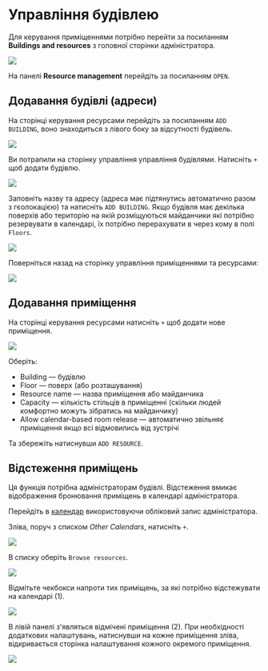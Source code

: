 # Управління будівлею

Для керування приміщеннями потрібно перейти за посиланням __Buildings and resources__ з головної сторінки адміністратора.

![](img/room1.png)

На панелі __Resource management__ перейдіть за посиланням `OPEN`.

## Додавання будівлі (адреси)

На сторінці керування ресурсами перейдіть за посиланням `ADD BUILDING`, воно знаходиться з лівого боку за відсутності будівель.

![](img/room2.png)

Ви потрапили на сторінку управління управління будівлями.
Натисніть `+` щоб додати будівлю.

![](img/room3.png)

Заповніть назву та адресу (адреса має підтянутись автоматично разом з гєолокацією) та натисніть `ADD BUILDING`.
Якщо будівля має декілька поверхів або територію на якій розміщуються майданчики які потрібно резервувати в календарі,
їх потрібно перерахувати в через кому в полі `Floors`.

![](img/room4.png)

Поверніться назад на сторінку управління приміщеннями та ресурсами:

![](img/room5.png)

## Додавання приміщення

На сторінці керування ресурсами натисніть `+` щоб додати нове приміщення.

![](img/room6.png)

Оберіть:
- Building — будівлю
- Floor — поверх (або розташування)
- Resource name — назва приміщення або майданчика
- Capacity — кількість стільців в приміщенні (скільки людей комфортно можуть зібратись на майданчику)
- Allow calendar-based room release — автоматично звільняє приміщення якщо всі відмовились від зустрічі

Та збережіть натиснувши `ADD RESOURCE`.

## Відстеження приміщень

Ця функція потрібна адміністраторам будівлі. Відстеження вмикає відображення бронювання приміщень в календарі адміністратора.

Перейдіть в [календар](https://calendar.google.com/) використовуючи обліковий запис адміністратора.

Зліва, поруч з списком _Other Calendars_, натисніть `+`.

![](img/rcal1.png)

В списку оберіть `Browse resources`.

![](img/rcal2.png)

Відмітьте чекбокси напроти тих приміщень, за які потрібно відстежувати на календарі (1).

![](img/rcal3.png)

В лівій панелі з'являться відмічені приміщення (2).
При необхідності додаткових налаштувань, натиснувши на кожне приміщення зліва, відкривається сторінка налаштування кожного окремого приміщення.

![](img/rcal4.png)
